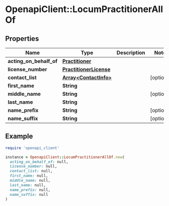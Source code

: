 # OpenapiClient::LocumPractitionerAllOf

## Properties

| Name | Type | Description | Notes |
| ---- | ---- | ----------- | ----- |
| **acting_on_behalf_of** | [**Practitioner**](Practitioner.md) |  |  |
| **license_number** | [**PractitionerLicense**](PractitionerLicense.md) |  |  |
| **contact_list** | [**Array&lt;ContactInfo&gt;**](ContactInfo.md) |  | [optional] |
| **first_name** | **String** |  |  |
| **middle_name** | **String** |  | [optional] |
| **last_name** | **String** |  |  |
| **name_prefix** | **String** |  | [optional] |
| **name_suffix** | **String** |  | [optional] |

## Example

```ruby
require 'openapi_client'

instance = OpenapiClient::LocumPractitionerAllOf.new(
  acting_on_behalf_of: null,
  license_number: null,
  contact_list: null,
  first_name: null,
  middle_name: null,
  last_name: null,
  name_prefix: null,
  name_suffix: null
)
```

